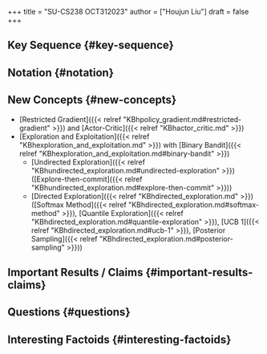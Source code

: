 +++
title = "SU-CS238 OCT312023"
author = ["Houjun Liu"]
draft = false
+++

## Key Sequence {#key-sequence}


## Notation {#notation}


## New Concepts {#new-concepts}

-   [Restricted Gradient]({{< relref "KBhpolicy_gradient.md#restricted-gradient" >}}) and [Actor-Critic]({{< relref "KBhactor_critic.md" >}})
-   [Exploration and Exploitation]({{< relref "KBhexploration_and_exploitation.md" >}}) with [Binary Bandit]({{< relref "KBhexploration_and_exploitation.md#binary-bandit" >}})
    -   [Undirected Exploration]({{< relref "KBhundirected_exploration.md#undirected-exploration" >}}) ([Explore-then-commit]({{< relref "KBhundirected_exploration.md#explore-then-commit" >}}))
    -   [Directed Exploration]({{< relref "KBhdirected_exploration.md" >}}) ([Softmax Method]({{< relref "KBhdirected_exploration.md#softmax-method" >}}), [Quantile Exploration]({{< relref "KBhdirected_exploration.md#quantile-exploration" >}}), [UCB 1]({{< relref "KBhdirected_exploration.md#ucb-1" >}}), [Posterior Sampling]({{< relref "KBhdirected_exploration.md#posterior-sampling" >}}))


## Important Results / Claims {#important-results-claims}


## Questions {#questions}


## Interesting Factoids {#interesting-factoids}
